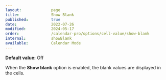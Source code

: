 ```yaml
---
layout:             page
title:              Show Blank
published:          true
date:               2022-07-26
modified:           2024-05-17
order:              /calendar-pro/options/cell-value/show-blank
internal:           showBlank
available:          Calendar Mode
---
```

**Default value:** Off

When the **Show blank** option is enabled, the blank values are displayed in the cells.

